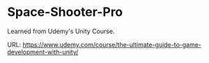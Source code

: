 # Space-Shooter-Pro

Learned from Udemy's Unity Course.

URL: https://www.udemy.com/course/the-ultimate-guide-to-game-development-with-unity/
